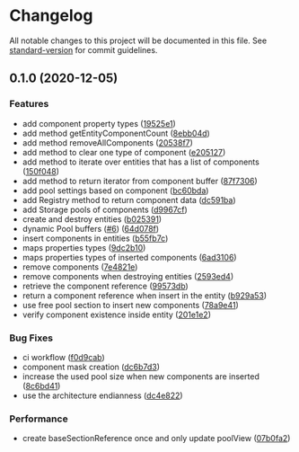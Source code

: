# Changelog

All notable changes to this project will be documented in this file. See [standard-version](https://github.com/conventional-changelog/standard-version) for commit guidelines.

## 0.1.0 (2020-12-05)


### Features

* add component property types ([19525e1](https://github.com/CaioOliveira793/ent-script/commit/19525e104e9fe66a8a762caa44dab8085ef4255e))
* add method getEntityComponentCount ([8ebb04d](https://github.com/CaioOliveira793/ent-script/commit/8ebb04dbaa7fc5dc80e2365e4746f89c98695bfe))
* add method removeAllComponents ([20538f7](https://github.com/CaioOliveira793/ent-script/commit/20538f7ffce9abce2c382040837be4b7815ed92d))
* add method to clear one type of component ([e205127](https://github.com/CaioOliveira793/ent-script/commit/e20512708940c90c919852a9315e4927a6ab3eba))
* add method to iterate over entities that has a list of components ([150f048](https://github.com/CaioOliveira793/ent-script/commit/150f048310638c18b4d8dadd3051318d452a028e))
* add method to return iterator from component buffer ([87f7306](https://github.com/CaioOliveira793/ent-script/commit/87f7306ab4e2c654df918c02893675961d23854d))
* add pool settings based on component ([bc60bda](https://github.com/CaioOliveira793/ent-script/commit/bc60bda93460e5f22ab45f1580965c77cf8f2100))
* add Registry method to return component data ([dc591ba](https://github.com/CaioOliveira793/ent-script/commit/dc591babb966df650a22f6322a966b22c6c9b0ac))
* add Storage pools of components ([d9967cf](https://github.com/CaioOliveira793/ent-script/commit/d9967cf4b81e2156c8b7c1151e16f3be606e7c6d))
* create and destroy entities ([b025391](https://github.com/CaioOliveira793/ent-script/commit/b025391e814156e72deeda0d482c5234165460f0))
* dynamic Pool buffers ([#6](https://github.com/CaioOliveira793/ent-script/issues/6)) ([64d078f](https://github.com/CaioOliveira793/ent-script/commit/64d078ffc522e917c6a89c6e50137ce4c268787f))
* insert components in entities ([b55fb7c](https://github.com/CaioOliveira793/ent-script/commit/b55fb7cb441a35f659b66ba78eea4b8439662286))
* maps properties types ([9dc2b10](https://github.com/CaioOliveira793/ent-script/commit/9dc2b10dd40c893072e8b48074fcf583238023aa))
* maps properties types of inserted components ([6ad3106](https://github.com/CaioOliveira793/ent-script/commit/6ad3106aae5f9509d2c2ef88c6a62ad6e02208dd))
* remove components ([7e4821e](https://github.com/CaioOliveira793/ent-script/commit/7e4821e5762c99eaac38574a6b4d62c0e2467ff4))
* remove components when destroying entities ([2593ed4](https://github.com/CaioOliveira793/ent-script/commit/2593ed422701a8efd736e73e9832e498eb9953af))
* retrieve the component reference ([99573db](https://github.com/CaioOliveira793/ent-script/commit/99573dbff430341e6e706ef6168724bfee1baaaf))
* return a component reference when insert in the entity ([b929a53](https://github.com/CaioOliveira793/ent-script/commit/b929a536426377ce0c98987fc1f08ae6b2da3cad))
* use free pool section to insert new components ([78a9e41](https://github.com/CaioOliveira793/ent-script/commit/78a9e4122d608fe9a108d6cba42c75191ef5969a))
* verify component existence inside entity ([201e1e2](https://github.com/CaioOliveira793/ent-script/commit/201e1e27d4f6a7686825acad3bb505b605b70f9b))


### Bug Fixes

* ci workflow ([f0d9cab](https://github.com/CaioOliveira793/ent-script/commit/f0d9cab3261dc07cdb51ec9b27fb45bd01ad6a9e))
* component mask creation ([dc6b7d3](https://github.com/CaioOliveira793/ent-script/commit/dc6b7d33e7901c20e87ca5c0d54d4c2bee7f7b3d))
* increase the used pool size when new components are inserted ([8c6bd41](https://github.com/CaioOliveira793/ent-script/commit/8c6bd41e1fea771f521046b2d4eb930862489282))
* use the architecture endianness ([dc4e822](https://github.com/CaioOliveira793/ent-script/commit/dc4e82250b4c4012b3a2da9037a268e6e5fa259c))


### Performance

* create baseSectionReference once and only update poolView ([07b0fa2](https://github.com/CaioOliveira793/ent-script/commit/07b0fa2afce8b927effef76d257dfd898edde0e0))
